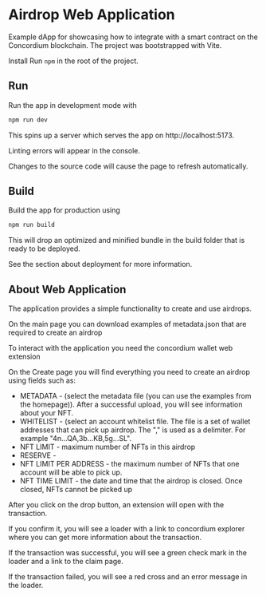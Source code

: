 # Airdrop Web Application
Example dApp for showcasing how to integrate with a smart contract on the Concordium blockchain.
The project was bootstrapped with Vite.

Install
Run `npm` in the root of the project.

## Run
Run the app in development mode with
```bash
npm run dev
```
This spins up a server which serves the app on http://localhost:5173.

Linting errors will appear in the console.

Changes to the source code will cause the page to refresh automatically.

## Build
Build the app for production using
```bash
npm run build
```
This will drop an optimized and minified bundle in the build folder that is ready to be deployed.

See the section about deployment for more information.

## About Web Application
The application provides a simple functionality to create and use airdrops.

On the main page you can download examples of metadata.json that are required to create an airdrop

To interact with the application you need the concordium wallet web extension

On the Create page you will find everything you need to create an airdrop using fields such as:
- METADATA - (select the metadata file (you can use the examples from the homepage)). After a successful upload, you will see information about your NFT.
- WHITELIST - (select an account whitelist file. The file is a set of wallet addresses that can pick up airdrop. The "," is used as a delimiter. For example "4n...QA,3b...KB,5g...SL".
- NFT LIMIT - maximum number of NFTs in this airdrop
- RESERVE -
- NFT LIMIT PER ADDRESS - the maximum number of NFTs that one account will be able to pick up.
- NFT TIME LIMIT - the date and time that the airdrop is closed. Once closed, NFTs cannot be picked up

After you click on the drop button, an extension will open with the transaction.

If you confirm it, you will see a loader with a link to concordium explorer where you can get more information about the transaction.

If the transaction was successful, you will see a green check mark in the loader and a link to the claim page.

If the transaction failed, you will see a red cross and an error message in the loader.
